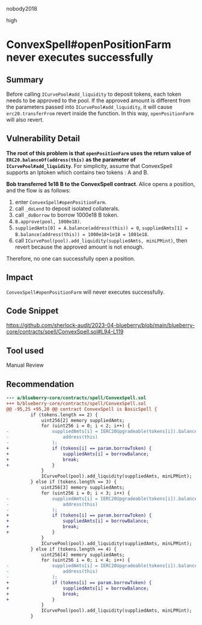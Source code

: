 nobody2018

high

# ConvexSpell#openPositionFarm never executes successfully

## Summary

Before calling `ICurvePool#add_liquidity` to deposit tokens, each token needs to be approved to the pool. If the approved amount is different from the parameters passed into `ICurvePool#add_liquidity`, it will cause `erc20.transferFrom` revert inside the function. In this way, `openPositionFarm` will also revert.

## Vulnerability Detail

**The root of this problem is that `openPositionFarm` uses the return value of `ERC20.balanceOf(address(this)` as the parameter of  `ICurvePool#add_liquidity`**. For simplicity, assume that ConvexSpell supports an lptoken which contains two tokens : A and B.

**Bob transferred 1e18 B to the ConvexSpell contract**. Alice opens a position, and the flow is as follows:

1.  enter `ConvexSpell#openPositionFarm`.
2.  call `_doLend` to deposit isolated collaterals.
3.  call `_doBorrow` to borrow 1000e18 B token.
4.  `B.approve(pool, 1000e18)`.
5.  `suppliedAmts[0] = A.balance(address(this)) = 0`, `suppliedAmts[1] = B.balance(address(this)) = 1000e18+1e18 = 1001e18`.
6.  call `ICurvePool(pool).add_liquidity(suppliedAmts, minLPMint)`, then revert because the approved amount is not enough.

Therefore, no one can successfully open a position.

## Impact

`ConvexSpell#openPositionFarm` will never executes successfully.

## Code Snippet

https://github.com/sherlock-audit/2023-04-blueberry/blob/main/blueberry-core/contracts/spell/ConvexSpell.sol#L94-L119

## Tool used

Manual Review

## Recommendation

```diff
--- a/blueberry-core/contracts/spell/ConvexSpell.sol
+++ b/blueberry-core/contracts/spell/ConvexSpell.sol
@@ -95,25 +95,28 @@ contract ConvexSpell is BasicSpell {
         if (tokens.length == 2) {
             uint256[2] memory suppliedAmts;
             for (uint256 i = 0; i < 2; i++) {
-                suppliedAmts[i] = IERC20Upgradeable(tokens[i]).balanceOf(
-                    address(this)
-                );
+                if (tokens[i] == param.borrowToken) {
+                    suppliedAmts[i] = borrowBalance;
+                    break;
+                }
             }
             ICurvePool(pool).add_liquidity(suppliedAmts, minLPMint);
         } else if (tokens.length == 3) {
             uint256[3] memory suppliedAmts;
             for (uint256 i = 0; i < 3; i++) {
-                suppliedAmts[i] = IERC20Upgradeable(tokens[i]).balanceOf(
-                    address(this)
-                );
+                if (tokens[i] == param.borrowToken) {
+                    suppliedAmts[i] = borrowBalance;
+                    break;
+                }
             }
             ICurvePool(pool).add_liquidity(suppliedAmts, minLPMint);
         } else if (tokens.length == 4) {
             uint256[4] memory suppliedAmts;
             for (uint256 i = 0; i < 4; i++) {
-                suppliedAmts[i] = IERC20Upgradeable(tokens[i]).balanceOf(
-                    address(this)
-                );
+                if (tokens[i] == param.borrowToken) {
+                    suppliedAmts[i] = borrowBalance;
+                    break;
+                }
             }
             ICurvePool(pool).add_liquidity(suppliedAmts, minLPMint);
         }
```